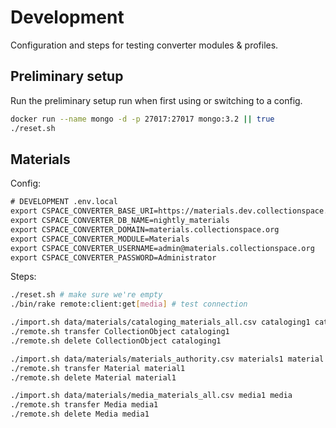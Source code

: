 # Development

Configuration and steps for testing converter modules & profiles.

## Preliminary setup

Run the preliminary setup run when first using or switching to a config.

```bash
docker run --name mongo -d -p 27017:27017 mongo:3.2 || true
./reset.sh
```

## Materials

Config:

```txt
# DEVELOPMENT .env.local
export CSPACE_CONVERTER_BASE_URI=https://materials.dev.collectionspace.org/cspace-services
export CSPACE_CONVERTER_DB_NAME=nightly_materials
export CSPACE_CONVERTER_DOMAIN=materials.collectionspace.org
export CSPACE_CONVERTER_MODULE=Materials
export CSPACE_CONVERTER_USERNAME=admin@materials.collectionspace.org
export CSPACE_CONVERTER_PASSWORD=Administrator
```

Steps:

```bash
./reset.sh # make sure we're empty
./bin/rake remote:client:get[media] # test connection

./import.sh data/materials/cataloging_materials_all.csv cataloging1 cataloging
./remote.sh transfer CollectionObject cataloging1
./remote.sh delete CollectionObject cataloging1

./import.sh data/materials/materials_authority.csv materials1 material
./remote.sh transfer Material material1
./remote.sh delete Material material1

./import.sh data/materials/media_materials_all.csv media1 media
./remote.sh transfer Media media1
./remote.sh delete Media media1
```
